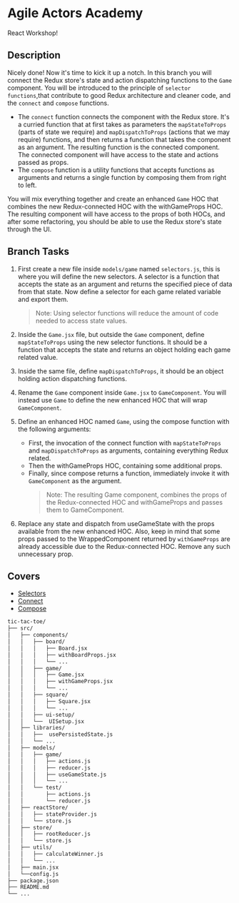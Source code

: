 # Agile Actors Academy

React Workshop!

## Description

Nicely done! Now it's time to kick it up a notch. In this branch you will connect the Redux store's state and action dispatching functions to the `Game` component. You will be introduced to the principle of `selector functions`,that contribute to good Redux architecture and cleaner code, and the `connect` and `compose` functions.

- The `connect` function connects the component with the Redux store. It's a curried function that at first takes as parameters the `mapStateToProps` (parts of state we require) and `mapDispatchToProps` (actions that we may require) functions, and then returns a function that takes the component as an argument. The resulting function is the connected component. The connected component will have access to the state and actions passed as props.
- The `compose` function is a utility functions that accepts functions as arguments and returns a single function by composing them from right to left.

You will mix everything together and create an enhanced `Game` HOC that combines the new Redux-connected HOC with the withGameProps HOC. The resulting component will have access to the props of both HOCs, and after some refactoring, you should be able to use the Redux store's state through the UI.

## Branch Tasks

1. First create a new file inside `models/game` named `selectors.js`, this is where you will define the new selectors. A selector is a function that accepts the state as an argument and returns the specified piece of data from that state. Now define a selector for each game related variable and export them.

   > Note: Using selector functions will reduce the amount of code needed to access state values.

2. Inside the `Game.jsx` file, but outside the `Game` component, define `mapStateToProps` using the new selector functions. It should be a function that accepts the state and returns an object holding each game related value.

3. Inside the same file, define `mapDispatchToProps`, it should be an object holding action dispatching functions.

4. Rename the `Game` component inside `Game.jsx` to `GameComponent`. You will instead use `Game` to define the new enhanced HOC that will wrap `GameComponent`.

5. Define an enhanced HOC named `Game`, using the compose function with the following arguments:

   - First, the invocation of the connect function with `mapStateToProps` and `mapDispatchToProps` as arguments, containing everything Redux related.
   - Then the withGameProps HOC, containing some additional props.
   - Finally, since compose returns a function, immediately invoke it with `GameComponent` as the argument.
     > Note: The resulting Game component, combines the props of the Redux-connected HOC and withGameProps and passes them to GameComponent.

6. Replace any state and dispatch from useGameState with the props available from the new enhanced HOC. Also, keep in mind that some props passed to the WrappedComponent returned by `withGameProps` are already accessible due to the Redux-connected HOC. Remove any such unnecessary prop.

## Covers

- [Selectors](https://redux.js.org/usage/deriving-data-selectors)
- [Connect](https://react-redux.js.org/api/connect)
- [Compose](https://redux.js.org/api/compose)

```bash
tic-tac-toe/
├── src/
│   ├── components/
│   │   ├── board/
│   │   │   ├── Board.jsx
│   │   │   ├── withBoardProps.jsx
│   │   │   └── ...
│   │   ├── game/
│   │   │   ├── Game.jsx
│   │   │   ├── withGameProps.jsx
│   │   │   └── ...
│   │   ├── square/
│   │   │   ├── Square.jsx
│   │   │   └── ...
│   │   ├── ui-setup/
│   │   └──  UISetup.jsx
│   ├── libraries/
│   │   ├──  usePersistedState.js
│   │   └── ...
│   ├── models/
│   │   ├── game/
│   │   │   ├── actions.js
│   │   │   ├── reducer.js
│   │   │   ├── useGameState.js
│   │   │   └── ...
│   │   └── test/
│   │       ├── actions.js
│   │       └── reducer.js
│   ├── reactStore/
│   │   ├── stateProvider.js
│   │   └── store.js
│   ├── store/
│   │   ├── rootReducer.js
│   │   └── store.js
│   ├── utils/
│   │   ├── calculateWinner.js
│   │   └── ...
│   ├── main.jsx
│   └──config.js
├── package.json
├── README.md
└── ...
```

